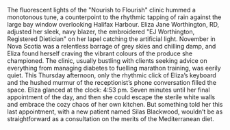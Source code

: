 The fluorescent lights of the "Nourish to Flourish" clinic hummed a monotonous tune, a counterpoint to the rhythmic tapping of rain against the large bay window overlooking Halifax Harbour.  Eliza Jane Worthington, RD, adjusted her sleek, navy blazer, the embroidered "EJ Worthington, Registered Dietician" on her lapel catching the artificial light. November in Nova Scotia was a relentless barrage of grey skies and chilling damp, and Eliza found herself craving the vibrant colours of the produce she championed.  The clinic, usually bustling with clients seeking advice on everything from managing diabetes to fuelling marathon training, was eerily quiet.  This Thursday afternoon, only the rhythmic click of Eliza’s keyboard and the hushed murmur of the receptionist’s phone conversation filled the space. Eliza glanced at the clock: 4:53 pm. Seven minutes until her final appointment of the day, and then she could escape the sterile white walls and embrace the cozy chaos of her own kitchen.  But something told her this last appointment, with a new patient named Silas Blackwood, wouldn’t be as straightforward as a consultation on the merits of the Mediterranean diet.
